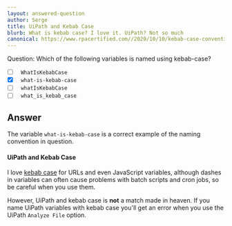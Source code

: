 ```yaml
---
layout: answered-question
author: Serge
title: UiPath and Kebab Case
blurb: What is kebab case? I love it. UiPath? Not so much
canonical: https://www.rpacertified.com//2020/10/10/kebab-case-convention.html
---
```


Question: Which of the following variables is named using kebab-case?

- [ ] &nbsp;  `WhatIsKebabCase`
- [x] &nbsp;  `what-is-kebab-case`
- [ ] &nbsp;  `whatIsKebabCase`
- [ ] &nbsp;  `what_is_kebab_case`

## Answer

The variable `what-is-kebab-case` is a correct example of the naming convention in question.

#### UiPath and Kebab Case

I love [kebab case](https://www.theserverside.com/blog/Coffee-Talk-Java-News-Stories-and-Opinions/Why-you-should-make-kebab-case-a-URL-naming-convention-best-practice) for URLs and even JavaScript variables, although dashes in variables can often cause problems with batch scripts and cron jobs, so be careful when you use them.

However, UiPath and kebab case is **not** a match made in heaven. If you name UiPath variables with kebab case you'll get an error when you use the UiPath `Analyze File` option.

